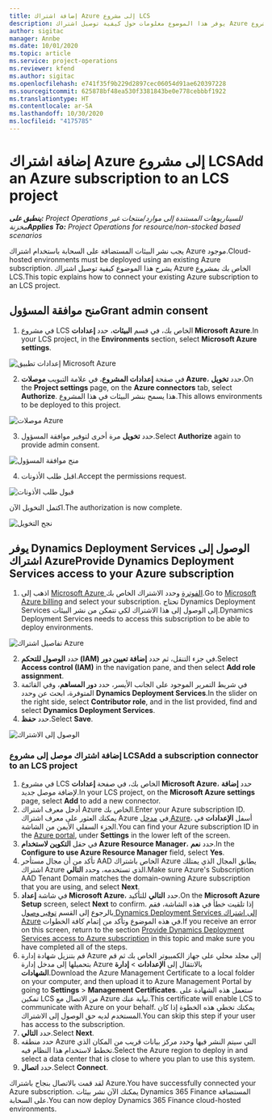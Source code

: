 ```yaml
---
title: إضافة اشتراك Azure إلى مشروع LCS
description: يوفر هذا الموضوع معلومات حول كيفية توصيل اشتراك Azure الخاص بك بمشروع LCS.
author: sigitac
manager: Annbe
ms.date: 10/01/2020
ms.topic: article
ms.service: project-operations
ms.reviewer: kfend
ms.author: sigitac
ms.openlocfilehash: e741f35f9b229d2897cec06054d91ae620397228
ms.sourcegitcommit: 625878bf48ea530f3381843be0e778cebbbf1922
ms.translationtype: HT
ms.contentlocale: ar-SA
ms.lasthandoff: 10/30/2020
ms.locfileid: "4175785"
---
```

# <a name="add-an-azure-subscription-to-an-lcs-project"></a><span data-ttu-id="0c49e-103">إضافة اشتراك Azure إلى مشروع LCS</span><span class="sxs-lookup"><span data-stu-id="0c49e-103">Add an Azure subscription to an LCS project</span></span>

<span data-ttu-id="0c49e-104">_**ينطبق على:** Project Operations للسيناريوهات المستندة إلى موارد/منتجات غير مخزنة‬_</span><span class="sxs-lookup"><span data-stu-id="0c49e-104">_**Applies To:** Project Operations for resource/non-stocked based scenarios_</span></span>

<span data-ttu-id="0c49e-105">يجب نشر البيئات المستضافة على السحابة باستخدام اشتراك Azure موجود.</span><span class="sxs-lookup"><span data-stu-id="0c49e-105">Cloud-hosted environments must be deployed using an existing Azure subscription.</span></span> <span data-ttu-id="0c49e-106">يشرح هذا الموضوع كيفية توصيل اشتراك Azure الخاص بك بمشروع LCS.</span><span class="sxs-lookup"><span data-stu-id="0c49e-106">This topic explains how to connect your existing Azure subscription to an LCS project.</span></span> 

## <a name="grant-admin-consent"></a><span data-ttu-id="0c49e-107">منح موافقة المسؤول</span><span class="sxs-lookup"><span data-stu-id="0c49e-107">Grant admin consent</span></span>

1. <span data-ttu-id="0c49e-108">في مشروع LCS الخاص بك، في قسم **البيئات**، حدد **إعدادات Microsoft Azure**.</span><span class="sxs-lookup"><span data-stu-id="0c49e-108">In your LCS project, in the **Environments** section, select **Microsoft Azure settings**.</span></span>

![إعدادات تطبيق Microsoft Azure](./media/1MicrosoftAzureSettings.png)

2. <span data-ttu-id="0c49e-110">في صفحة **إعدادات المشروع**، في علامة التبويب **موصلات Azure**، حدد **تخويل**.</span><span class="sxs-lookup"><span data-stu-id="0c49e-110">On the **Project settings** page, on the **Azure connectors** tab, select **Authorize**.</span></span> <span data-ttu-id="0c49e-111">هذا يسمح بنشر البيئات في هذا المشروع.</span><span class="sxs-lookup"><span data-stu-id="0c49e-111">This allows environments to be deployed to this project.</span></span>

![موصلات Azure](./media/2AzureConnectors.png)

3. <span data-ttu-id="0c49e-113">حدد **تخويل** مرة أخرى لتوفير موافقة المسؤول.</span><span class="sxs-lookup"><span data-stu-id="0c49e-113">Select **Authorize** again to provide admin consent.</span></span>

![منح موافقة المسؤول](./media/3GrantAdminConsent.png)

4. <span data-ttu-id="0c49e-115">اقبل طلب الأذونات.</span><span class="sxs-lookup"><span data-stu-id="0c49e-115">Accept the permissions request.</span></span>

![قبول طلب الأذونات](./media/4AcceptPermissionRequest.png)

<span data-ttu-id="0c49e-117">اكتمل التخويل الآن.</span><span class="sxs-lookup"><span data-stu-id="0c49e-117">The authorization is now complete.</span></span> 

![نجح التخويل](./media/5AuthorizationComplete.png)

## <a name="provide-dynamics-deployment-services-access-to-your-azure-subscription"></a><a name="provide"></a><span data-ttu-id="0c49e-119">يوفر Dynamics Deployment Services الوصول إلى اشتراك Azure</span><span class="sxs-lookup"><span data-stu-id="0c49e-119">Provide Dynamics Deployment Services access to your Azure subscription</span></span>

1. <span data-ttu-id="0c49e-120">اذهب إلى [Microsoft Azure الفوترة](https://portal.azure.com/#blade/Microsoft\_Azure\_Billing/SubscriptionsBlade) وحدد الاشتراك الخاص بك.</span><span class="sxs-lookup"><span data-stu-id="0c49e-120">Go to [Microsoft Azure billing](https://portal.azure.com/#blade/Microsoft\_Azure\_Billing/SubscriptionsBlade) and select your subscription.</span></span> <span data-ttu-id="0c49e-121">تحتاج Dynamics Deployment Services إلى الوصول إلى هذا الاشتراك لكي تتمكن من نشر البيئات.</span><span class="sxs-lookup"><span data-stu-id="0c49e-121">Dynamics Deployment Services needs to access this subscription to be able to deploy environments.</span></span>

![تفاصيل اشتراك Azure](./media/6AzureSubscription.png)

2. <span data-ttu-id="0c49e-123">حدد **الوصول للتحكم (IAM)** في جزء التنقل، ثم حدد **إضافة تعيين دور**.</span><span class="sxs-lookup"><span data-stu-id="0c49e-123">Select **Access control (IAM)** in the navigation pane, and then select **Add role assignment**.</span></span>
3. <span data-ttu-id="0c49e-124">في شريط التمرير الموجود على الجانب الأيسر، حدد **دور المساهم**، وفي القائمة المتوفرة، ابحث عن وحدد **Dynamics Deployment Services**.</span><span class="sxs-lookup"><span data-stu-id="0c49e-124">In the slider on the right side, select **Contributor role**, and in the list provided, find and select **Dynamics Deployment Services**.</span></span> 
4. <span data-ttu-id="0c49e-125">حدد **حفظ**.</span><span class="sxs-lookup"><span data-stu-id="0c49e-125">Select **Save**.</span></span>

![الوصول إلى الاشتراك](./media/7SubscriptionAccess.png)

### <a name="add-a-subscription-connector-to-an-lcs-project"></a><span data-ttu-id="0c49e-127">إضافة اشتراك موصل إلى مشروع LCS</span><span class="sxs-lookup"><span data-stu-id="0c49e-127">Add a subscription connector to an LCS project</span></span>

1. <span data-ttu-id="0c49e-128">في مشروع LCS الخاص بك، في صفحة **إعدادات Microsoft Azure**، حدد **إضافة** لإضافة موصل جديد.</span><span class="sxs-lookup"><span data-stu-id="0c49e-128">In your LCS project, on the **Microsoft Azure settings** page, select **Add** to add a new connector.</span></span>
2. <span data-ttu-id="0c49e-129">أدخل معرف اشتراك Azure الخاص بك.</span><span class="sxs-lookup"><span data-stu-id="0c49e-129">Enter your Azure subscription ID.</span></span> <span data-ttu-id="0c49e-130">يمكنك العثور على معرف اشتراك Azure في [مدخل Azure](https://ms.portal.azure.com/)، أسفل **الإعدادات** في الجزء السفلي الأيمن من الشاشة.</span><span class="sxs-lookup"><span data-stu-id="0c49e-130">You can find your Azure subscription ID in the [Azure portal](https://ms.portal.azure.com/), under  **Settings**  in the lower left of the screen.</span></span>
3. <span data-ttu-id="0c49e-131">في حقل **التكوين لاستخدام Azure Resource Manager**، حدد **نعم**.</span><span class="sxs-lookup"><span data-stu-id="0c49e-131">In the **Configure to use Azure Resource Manager** field, select **Yes**.</span></span>
4. <span data-ttu-id="0c49e-132">تأكد من أن مجال مستأحر AAD الخاص باشتراك Azure يطابق المجال الذي يمتلك اشتراك Azure الذي تستخدمه، وحدد **التالي**.</span><span class="sxs-lookup"><span data-stu-id="0c49e-132">Make sure Azure's Subscription AAD Tenant Domain matches the domain-owning Azure subscription that you are using, and select **Next**.</span></span>
5. <span data-ttu-id="0c49e-133">في شاشة **إعداد Microsoft Azure**، حدد **التالي** للتأكيد.</span><span class="sxs-lookup"><span data-stu-id="0c49e-133">On the **Microsoft Azure Setup** screen, select **Next** to confirm.</span></span> <span data-ttu-id="0c49e-134">إذا تلقيت خطأ في هذه الشاشة، فقم بالرجوع إلى القسم [توفير وصول Dynamics Deployment Services إلى اشتراك Azure](#provide) في هذه الموضوع وتأكد من إتمام كافة الخطوات.</span><span class="sxs-lookup"><span data-stu-id="0c49e-134">If you receive an error on this screen, return to the section [Provide Dynamics Deployment Services access to Azure subscription](#provide) in this topic and make sure you have completed all of the steps.</span></span>
6. <span data-ttu-id="0c49e-135">قم بتنزيل شهادة إدارة Azure إلى مجلد محلي على جهاز الكمبيوتر الخاص بك ثم قم بتحميلها إلى مدخل إدارة Azure بالانتقال إلى **الإعدادات** > **إدارة الشهادات**.</span><span class="sxs-lookup"><span data-stu-id="0c49e-135">Download the Azure Management Certificate to a local folder on your computer, and then upload it to Azure Management Portal by going to **Settings** > **Management Certificates**.</span></span> <span data-ttu-id="0c49e-136">ستعمل هذه الشهادة على تمكين LCS من الاتصال مع Azure نيابة عنك.</span><span class="sxs-lookup"><span data-stu-id="0c49e-136">This certificate will enable LCS to communicate with Azure on your behalf.</span></span> <span data-ttu-id="0c49e-137">يمكنك تخطي هذه الخطوة إذا كان المستخدم لديه حق الوصول إلى الاشتراك.</span><span class="sxs-lookup"><span data-stu-id="0c49e-137">You can skip this step if your user has access to the subscription.</span></span>
7. <span data-ttu-id="0c49e-138">حدد **التالي**.</span><span class="sxs-lookup"><span data-stu-id="0c49e-138">Select  **Next**.</span></span>
8. <span data-ttu-id="0c49e-139">حدد منطقه Azure التي سيتم النشر فيها وحدد مركز بيانات قريب من المكان الذي تخطط لاستخدام هذا النظام فيه.</span><span class="sxs-lookup"><span data-stu-id="0c49e-139">Select the Azure region to deploy in and select a data center that is close to where you plan to use this system.</span></span>
9.  <span data-ttu-id="0c49e-140">حدد **اتصال**.</span><span class="sxs-lookup"><span data-stu-id="0c49e-140">Select  **Connect**.</span></span>

<span data-ttu-id="0c49e-141">لقد قمت بالاتصال بنجاح باشتراك Azure.</span><span class="sxs-lookup"><span data-stu-id="0c49e-141">You have successfully connected your Azure subscription.</span></span> <span data-ttu-id="0c49e-142">يمكنك الآن نشر بيئات Dynamics 365 Finance المستضافة على السحابة.</span><span class="sxs-lookup"><span data-stu-id="0c49e-142">You can now deploy Dynamics 365 Finance cloud-hosted environments.</span></span>


